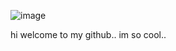 ![image](https://tenor.com/view/alice-madness-returns-amr-alice-madness-gif-7505664.gif) 

hi welcome to my github.. im so cool..
